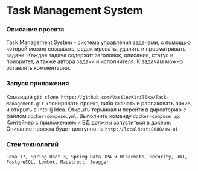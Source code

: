 # Task Management System

### Описание проекта
Task Management System - система управления задачами, с помощью которой можно создавать, редактировать, удалять и просматривать задачи. Каждая задача содержит заголовок, описание, статус и приоритет, а также автора задачи и
исполнителя. К задачам можно оставлять комментарии.

### Запуск приложения

Командой `git clone https://github.com/VasilevKirillka/Task-Management.git` клонировать проект, либо скачать и распаковать архив, и открыть в IntellIj Idea.
Открыть терминал и перейти в директорию с файлом `docker-compose.yml`. Выполнить команду `docker-compose up`.
Контейнер с приложением и БД должны запуститься в докере.
Описание проекта будет доступно на `http://localhost:8080/sw-ui`


### Стек технологий
`Java 17, Spring Boot 3, Spring Data JPA и Hibernate, Security, JWT, PostgreSQL, Lombok, Mapstruct, Swagger`


